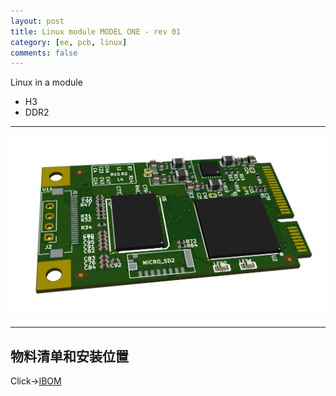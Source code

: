 ```yaml
---
layout: post
title: Linux module MODEL ONE - rev 01
category: [ee, pcb, linux]
comments: false
---
```


Linux in a module

* H3
* DDR2

---

![w800](/images/h3-module-v1-pic01.png)

---

## 物料清单和安装位置
Click->[IBOM](/static/KiCAD-20200605-h3-card/bom/ibom/html)
